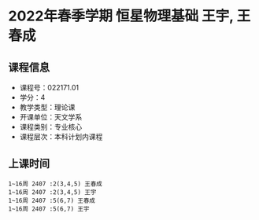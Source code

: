 # 2022年春季学期 恒星物理基础 王宇, 王春成






## 课程信息

- 课程号：022171.01
- 学分：4
- 教学类型：理论课
- 开课单位：天文学系
- 课程类别：专业核心
- 课程层次：本科计划内课程

## 上课时间

```
1~16周 2407 :2(3,4,5) 王春成
1~16周 2407 :2(3,4,5) 王宇
1~16周 2407 :5(6,7) 王春成
1~16周 2407 :5(6,7) 王宇
```

